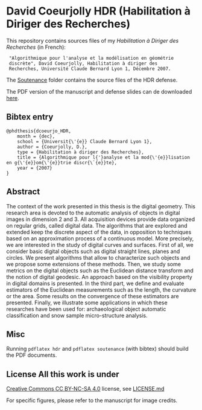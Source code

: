 # David Coeurjolly HDR (Habilitation à Diriger des Recherches)


This repository contains sources files of my *Habilitation à Diriger
des Recherches* (in French):


     "Algorithmique pour l'analyse et la modélisation en géométrie
     discrète", David Coeurjolly, Habilitation à diriger des
     Recherches, Université Claude Bernard Lyon 1, Décembre 2007.

The
[Soutenance](https://github.com/dcoeurjo/HDR/tree/master/Soutenance) folder
contains the source files of the HDR defense.

The PDF version of the manuscript and defense slides can de downloaded [here](http://liris.cnrs.fr/david.coeurjolly/phd.html).

## Bibtex entry

    @phdthesis{dcoeurjo_HDR,
    	month = {dec},
    	school = {Universit{\'{e}} Claude Bernard Lyon 1},
    	author = {Coeurjolly, D.},
        type = {Habilitation à diriger des Recherches},
    	title = {Algorithmique pour l{'}analyse et la mod{\'{e}}lisation en g{\'{e}}om{\'{e}}trie discr{\`{e}}te},
	    year = {2007}
    }

## Abstract

The context of the work presented in this thesis is the digital
geometry. This research area is devoted to the automatic analysis of
objects in digital images in dimension 2 and 3. All acquisition
devices provide data organized on regular grids, called digital
data. The algorithms that are explored and extended keep the discrete
aspect of the data, in opposition to techniques based on an
approximation process of a continuous model. More precisely, we are
interested in the study of digital curves and surfaces. First of all,
we consider basic digital objects such as digital straight lines,
planes and circles. We present algorithms that allow to characterize
such objects and we propose some extensions of these methods. Then, we
study some metrics on the digital objects such as the Euclidean
distance transform and the notion of digital geodesic. An approach
based on the visibility property in digital domains is presented. In
the third part, we define and evaluate estimators of the Euclidean
measurements such as the length, the curvature or the area. Some
results on the convergence of these estimators are presented. Finally,
we illustrate some applications in which these researches have been
used for: archaeological object automatic classification and snow
sample micro-structure analysis.

## Misc

Running ```pdflatex hdr``` and ```pdflatex soutenance``` (with bibtex)
should build the PDF documents.


## License All this work is under
[Creative Commons CC BY-NC-SA 4.0](http://creativecommons.org/licenses/by-nc-sa/4.0/)
license, see
[LICENSE.md](https://github.com/jlevallois/PhD-Thesis/blob/master/LICENSE.md)

For specific figures, please refer to the manuscript for image credits. 

